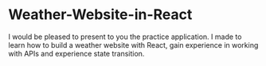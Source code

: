 # Weather-Website-in-React
I would be pleased to present to you the practice application. I made to learn how to build a weather website with React, gain experience in working with APIs and experience state transition.
